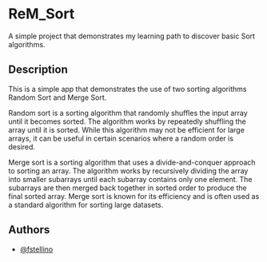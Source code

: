 
# ReM_Sort
A simple project that demonstrates my learning path to discover basic Sort algorithms.





## Description

This is a simple app that demonstrates the use of two sorting algorithms 
Random Sort and Merge Sort.


Random sort is a sorting algorithm that randomly shuffles the input array until it becomes sorted. The algorithm works by repeatedly shuffling the array until it is sorted. While this algorithm may not be efficient for large arrays, it can be useful in certain scenarios where a random order is desired.


Merge sort is a sorting algorithm that uses a divide-and-conquer approach to sorting an array. The algorithm works by recursively dividing the array into smaller subarrays until each subarray contains only one element. The subarrays are then merged back together in sorted order to produce the final sorted array. Merge sort is known for its efficiency and is often used as a standard algorithm for sorting large datasets.



## Authors

- [@fstellino](https://github.com/fstellino)

